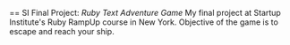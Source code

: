 == SI Final Project: <i>Ruby Text Adventure Game</i>
My final project at Startup Institute's Ruby RampUp course in New York. Objective of the game is to escape and reach your ship.
